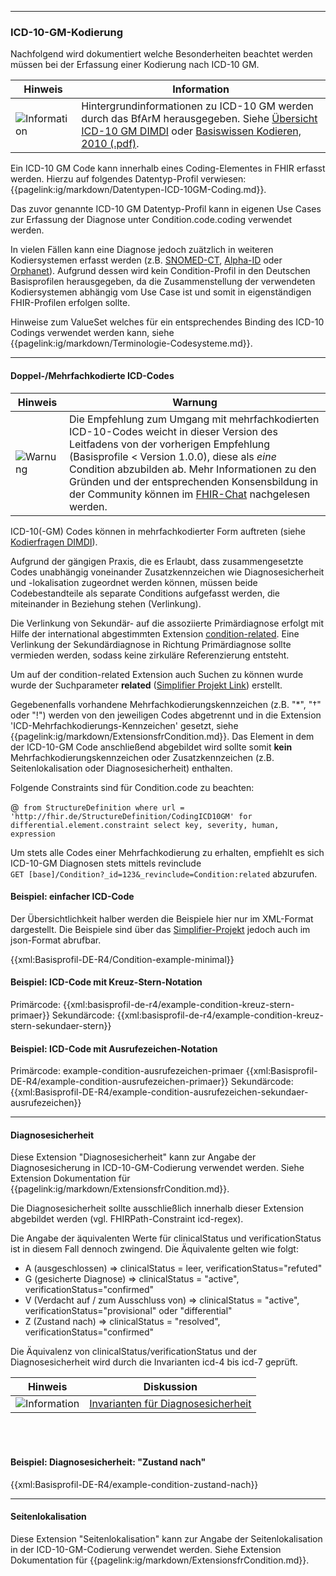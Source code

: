 ------------

### ICD-10-GM-Kodierung

Nachfolgend wird dokumentiert welche Besonderheiten beachtet werden müssen bei der Erfassung einer Kodierung nach ICD-10 GM. 

| Hinweis | Information |
|---------|---------------------|
|![Information](https://wiki.hl7.de/images/thumb/Information_icon.svg/100px-Information_icon.svg.png)| Hintergrundinformationen zu ICD-10 GM werden durch das BfArM herausgegeben. Siehe [Übersicht ICD-10 GM DIMDI](https://www.dimdi.de/dynamic/de/klassifikationen/icd/icd-10-gm/) oder [Basiswissen Kodieren, 2010 (.pdf)](https://www.dimdi.de/static/.downloads/deutsch/basiswissen-kodieren-2010.pdf). |


Ein ICD-10 GM Code kann innerhalb eines Coding-Elementes in FHIR erfasst werden. Hierzu auf folgendes Datentyp-Profil verwiesen: {{pagelink:ig/markdown/Datentypen-ICD-10GM-Coding.md}}.

Das zuvor genannte ICD-10 GM Datentyp-Profil kann in eigenen Use Cases zur Erfassung der Diagnose unter Condition.code.coding verwendet werden.

In vielen Fällen kann eine Diagnose jedoch zuätzlich in weiteren Kodiersystemen erfasst werden (z.B. [SNOMED-CT](https://www.bfarm.de/DE/Kodiersysteme/Terminologien/SNOMED-CT/_node.html), [Alpha-ID](https://www.dimdi.de/dynamic/de/klassifikationen/icd/alpha-id/) oder [Orphanet](https://www.orpha.net/consor/cgi-bin/index.php)). Aufgrund dessen wird kein Condition-Profil in den Deutschen Basisprofilen herausgegeben, da die Zusammenstellung der verwendeten Kodiersystemen abhängig vom Use Case ist und somit in eigenständigen FHIR-Profilen erfolgen sollte.

Hinweise zum ValueSet welches für ein entsprechendes Binding des ICD-10 Codings verwendet werden kann, siehe {{pagelink:ig/markdown/Terminologie-Codesysteme.md}}.

----

#### Doppel-/Mehrfachkodierte ICD-Codes

| Hinweis | Warnung |
|---------|---------------------|
| ![Warnung](https://wiki.hl7.de/images/thumb/Attention_icon.svg/100px-Attention_icon.svg.png)| Die Empfehlung zum Umgang mit mehrfachkodierten ICD-10-Codes weicht in dieser Version des Leitfadens von der vorherigen Empfehlung (Basisprofile < Version 1.0.0), diese als *eine* Condition abzubilden ab. Mehr Informationen zu den Gründen und der entsprechenden Konsensbildung in der Community können im [FHIR-Chat](https://chat.fhir.org/#narrow/stream/179183-german-.28d-a-ch.29/topic/Breaking.20Change.3A.20Condition) nachgelesen werden. |


ICD-10(-GM) Codes können in mehrfachkodierter Form auftreten (siehe [Kodierfragen DIMDI](https://www.dimdi.de/dynamic/de/klassifikationen/kodierfrage/Warum-gibt-es-fuer-manche-Diagnosen-mehr-als-eine-Schluesselnummer-z.B.-beim-Kreuz-Stern-System-ICD-10-GMnbspNr.nbsp0010/)).

Aufgrund der gängigen Praxis, die es Erlaubt, dass zusammengesetzte Codes unabhängig voneinander Zusatzkennzeichen wie Diagnosesicherheit und -lokalisation zugeordnet werden können, müssen beide Codebestandteile als separate Conditions aufgefasst werden, die miteinander in Beziehung stehen (Verlinkung).

Die Verlinkung von Sekundär- auf die assoziierte Primärdiagnose erfolgt mit Hilfe der international abgestimmten Extension [condition-related](http://hl7.org/fhir/extension-condition-related.html). Eine Verlinkung der Sekundärdiagnose in Richtung Primärdiagnose sollte vermieden werden, sodass keine zirkuläre Referenzierung entsteht.

Um auf der condition-related Extension auch Suchen zu können wurde wurde der Suchparameter **related** ([Simplifier Projekt Link](https://simplifier.net/resolve?canonical=http://fhir.de/SearchParameter/Condition-related&scope=de.basisprofil.r4@1.4.0)) erstellt.

Gegebenenfalls vorhandene Mehrfachkodierungskennzeichen (z.B. "*", "†" oder "!") werden von den jeweiligen Codes abgetrennt und in die Extension 'ICD-Mehrfachkodierungs-Kennzeichen' gesetzt, siehe {{pagelink:ig/markdown/ExtensionsfrCondition.md}}. Das Element in dem der ICD-10-GM Code anschließend abgebildet wird sollte somit **kein** Mehrfachkodierungskennzeichen oder Zusatzkennzeichen (z.B. Seitenlokalisation oder Diagnosesicherheit) enthalten.

Folgende Constraints sind für Condition.code zu beachten:

@``` from StructureDefinition where url = 'http://fhir.de/StructureDefinition/CodingICD10GM' for differential.element.constraint select key, severity, human, expression```


Um stets alle Codes einer Mehrfachkodierung zu erhalten, empfiehlt es sich ICD-10-GM Diagnosen stets mittels revinclude  
 `GET [base]/Condition?_id=123&_revinclude=Condition:related` abzurufen.


#### Beispiel: einfacher ICD-Code

Der Übersichtlichkeit halber werden die Beispiele hier nur im XML-Format dargestellt.
Die Beispiele sind über das [Simplifier-Projekt](https://simplifier.net/basisprofil-de-r4/~resources?category=Example&exampletype=Condition&sortBy=RankScore_desc) jedoch auch im json-Format abrufbar.

{{xml:Basisprofil-DE-R4/Condition-example-minimal}}

#### Beispiel: ICD-Code mit Kreuz-Stern-Notation


Primärcode:
{{xml:basisprofil-de-r4/example-condition-kreuz-stern-primaer}}
Sekundärcode:
{{xml:basisprofil-de-r4/example-condition-kreuz-stern-sekundaer-stern}}


#### Beispiel: ICD-Code mit Ausrufezeichen-Notation

Primärcode: example-condition-ausrufezeichen-primaer
{{xml:Basisprofil-DE-R4/example-condition-ausrufezeichen-primaer}}
Sekundärcode:
{{xml:Basisprofil-DE-R4/example-condition-ausrufezeichen-sekundaer-ausrufezeichen}}

----

#### Diagnosesicherheit

Diese Extension "Diagnosesicherheit" kann zur Angabe der Diagnosesicherung in ICD-10-GM-Codierung verwendet werden. Siehe Extension Dokumentation für {{pagelink:ig/markdown/ExtensionsfrCondition.md}}.

Die Diagnosesicherheit sollte ausschließlich innerhalb dieser Extension abgebildet werden (vgl. FHIRPath-Constraint icd-regex).

Die Angabe der äquivalenten Werte für clinicalStatus und verificationStatus ist in diesem Fall dennoch zwingend.
Die Äquivalente gelten wie folgt:

* A (ausgeschlossen) => clinicalStatus = leer, verificationStatus="refuted"
* G (gesicherte Diagnose) => clinicalStatus = "active", verificationStatus="confirmed"
* V (Verdacht auf / zum Ausschluss von) => clinicalStatus = "active", verificationStatus="provisional" oder "differential"
* Z (Zustand nach) => clinicalStatus = "resolved", verificationStatus="confirmed"

Die Äquivalenz von clinicalStatus/verificationStatus und der Diagnosesicherheit wird durch die Invarianten icd-4 bis icd-7 geprüft. 


| Hinweis | Diskussion |
|---------|---------------------|
|![Information](https://wiki.hl7.de/images/thumb/Talk.svg/100px-Talk.svg.png)| [Invarianten für Diagnosesicherheit]( https://chat.fhir.org/#narrow/stream/179183-german-(d-a-ch)/topic/Invarianten.20f.C3.BCr.20Diagnosesicherheit) |


<br><br>

#### Beispiel: Diagnosesicherheit: "Zustand nach"

{{xml:Basisprofil-DE-R4/example-condition-zustand-nach}}

----

#### Seitenlokalisation

Diese Extension "Seitenlokalisation" kann zur Angabe der Seitenlokalisation in der ICD-10-GM-Codierung verwendet werden. Siehe Extension Dokumentation für {{pagelink:ig/markdown/ExtensionsfrCondition.md}}.
